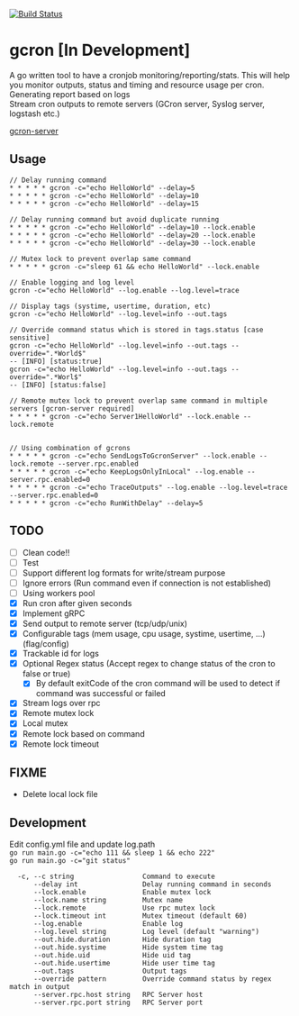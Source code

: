 [![Build Status](https://travis-ci.com/mbrostami/gcron.svg?branch=master)](https://travis-ci.com/mbrostami/gcron)
# gcron [In Development] 
A go written tool to have a cronjob monitoring/reporting/stats. This will help you monitor outputs, status and timing and resource usage per cron.  
Generating report based on logs  
Stream cron outputs to remote servers (GCron server, Syslog server, logstash etc.)  

[gcron-server](https://github.com/mbrostami/gcron-server)

## Usage
```
// Delay running command  
* * * * * gcron -c="echo HelloWorld" --delay=5  
* * * * * gcron -c="echo HelloWorld" --delay=10  
* * * * * gcron -c="echo HelloWorld" --delay=15

// Delay running command but avoid duplicate running 
* * * * * gcron -c="echo HelloWorld" --delay=10 --lock.enable
* * * * * gcron -c="echo HelloWorld" --delay=20 --lock.enable
* * * * * gcron -c="echo HelloWorld" --delay=30 --lock.enable

// Mutex lock to prevent overlap same command
* * * * * gcron -c="sleep 61 && echo HelloWorld" --lock.enable

// Enable logging and log level
gcron -c="echo HelloWorld" --log.enable --log.level=trace

// Display tags (systime, usertime, duration, etc)
gcron -c="echo HelloWorld" --log.level=info --out.tags

// Override command status which is stored in tags.status [case sensitive]
gcron -c="echo HelloWorld" --log.level=info --out.tags --override=".*World$" 
-- [INFO] [status:true]
gcron -c="echo HelloWorld" --log.level=info --out.tags --override=".*Worl$" 
-- [INFO] [status:false]

// Remote mutex lock to prevent overlap same command in multiple servers [gcron-server required]
* * * * * gcron -c="echo Server1HelloWorld" --lock.enable --lock.remote


// Using combination of gcrons
* * * * * gcron -c="echo SendLogsToGcronServer" --lock.enable --lock.remote --server.rpc.enabled 
* * * * * gcron -c="echo KeepLogsOnlyInLocal" --log.enable --server.rpc.enabled=0
* * * * * gcron -c="echo TraceOutputs" --log.enable --log.level=trace --server.rpc.enabled=0
* * * * * gcron -c="echo RunWithDelay" --delay=5

```  

## TODO
- [ ] Clean code!!
- [ ] Test
- [ ] Support different log formats for write/stream purpose 
- [ ] Ignore errors (Run command even if connection is not established)
- [ ] Using workers pool 
- [x] Run cron after given seconds
- [x] Implement gRPC
- [x] Send output to remote server (tcp/udp/unix)
- [x] Configurable tags (mem usage, cpu usage, systime, usertime, ...) (flag/config)
- [x] Trackable id for logs
- [x] Optional Regex status (Accept regex to change status of the cron to false or true)
  - [x] By default exitCode of the cron command will be used to detect if command was successful or failed
- [x] Stream logs over rpc
- [x] Remote mutex lock
- [x] Local mutex
- [x] Remote lock based on command
- [x] Remote lock timeout

## FIXME
- Delete local lock file

## Development
Edit config.yml file and update log.path   
`go run main.go -c="echo 111 && sleep 1 && echo 222"`   
`go run main.go -c="git status"`  
```
  -c, --c string                 Command to execute
      --delay int                Delay running command in seconds
      --lock.enable              Enable mutex lock
      --lock.name string         Mutex name
      --lock.remote              Use rpc mutex lock
      --lock.timeout int         Mutex timeout (default 60)
      --log.enable               Enable log
      --log.level string         Log level (default "warning")
      --out.hide.duration        Hide duration tag
      --out.hide.systime         Hide system time tag
      --out.hide.uid             Hide uid tag
      --out.hide.usertime        Hide user time tag
      --out.tags                 Output tags
      --override pattern         Override command status by regex match in output
      --server.rpc.host string   RPC Server host
      --server.rpc.port string   RPC Server port
```
